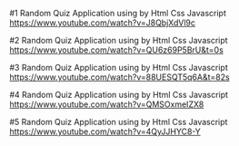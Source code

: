 #1 Random Quiz Application using by Html Css Javascript
https://www.youtube.com/watch?v=J8QbjXdVl9c

#2 Random Quiz Application using by Html Css Javascript
https://www.youtube.com/watch?v=QU6z69P5BrU&t=0s

#3 Random Quiz Application using by Html Css Javascript
https://www.youtube.com/watch?v=88UESQT5q6A&t=82s

#4 Random Quiz Application using by Html Css Javascript
https://www.youtube.com/watch?v=QMSOxmeIZX8

#5 Random Quiz Application using by Html Css Javascript
https://www.youtube.com/watch?v=4QyJJHYC8-Y


